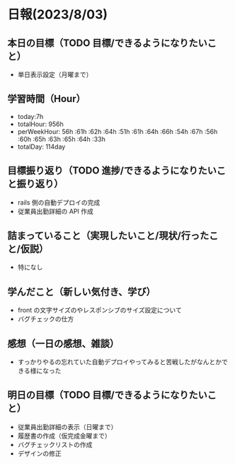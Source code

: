 # 日報(2023/8/03)

## 本日の目標（TODO 目標/できるようになりたいこと）

- 単日表示設定（月曜まで）

## 学習時間（Hour）

- today:7h
- totalHour: 956h
- perWeekHour: 56h :61h :62h :64h :51h :61h :64h :66h :54h :67h :56h :60h :65h :63h :65h :64h :33h
- totalDay: 114day

## 目標振り返り（TODO 進捗/できるようになりたいこと振り返り）

- rails 側の自動デプロイの完成
- 従業員出勤詳細の API 作成

## 詰まっていること（実現したいこと/現状/行ったこと/仮説）

- 特になし

## 学んだこと（新しい気付き、学び）

- front の文字サイズのやレスポンシブのサイズ設定について
- バグチェックの仕方

## 感想（一日の感想、雑談）

- すっかりやるの忘れていた自動デプロイやってみると苦戦したがなんとかできる様になった

## 明日の目標（TODO 目標/できるようになりたいこと）

- 従業員出勤詳細の表示（日曜まで）
- 履歴書の作成（仮完成金曜まで）
- バグチェックリストの作成
- デザインの修正
